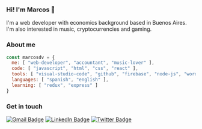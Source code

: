 ### Hi! I'm Marcos 👋

I'm a web developer with economics background based in Buenos Aires. I'm also interested in music, cryptocurrencies and gaming.

### About me

```javascript
const marcosdv = {
  me: [ "web-developer", "accountant", "music-lover" ],
  code: [ "javascript", "html", "css", "react" ],
  tools: [ "visual-studio-code", "github", "firebase", "node-js", "wordpress" ],
  languages: [ "spanish", "english" ],
  learning: [ "redux", "express" ]
}
```

### Get in touch

[![Gmail Badge](https://img.shields.io/badge/-@marcosdvecchia@gmail.com-gray?style=flat&labelColor=red&logo=gmail&logoColor=white&link=mailto:marcosdvecchia@gmail.com)](mailto:marcosdvecchia@gmail.com)
[![LinkedIn Badge](https://img.shields.io/badge/-Marcos%20Della%20Vecchia-gray?style=flat&labelColor=0077B5&logo=linkedin&logoColor=white&link=https://linkedin.com/in/marcos-dv)](https://linkedin.com/in/marcos-dv)
[![Twitter Badge](https://img.shields.io/badge/-@marcosdv-gray?style=flat&labelColor=1DA1F2&logo=twitter&logoColor=white&link=https://twitter.com/marcosdv)](https://twitter.com/marcosdv)
